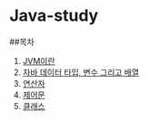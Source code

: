 Java-study
===
##목차
1. [JVM이란](https://github.com/yoonsla/java-Study/tree/master/1.JVM)
2. [자바 데이터 타입, 변수 그리고 배열](https://github.com/yoonsla/java-Study/tree/master/2.Data%20Type,%20Variable,%20Array)
3. [연산자](https://github.com/yoonsla/java-Study/tree/master/3.Operator)
4. [제어문](https://github.com/yoonsla/java-Study/tree/master/4.Control%20Flow%20Statements)
5. [클래스](https://github.com/dbgusrb12/Java-Study/tree/master/5.Class)
